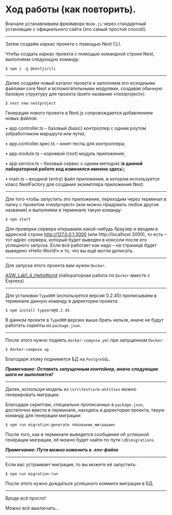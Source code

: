 # Ход работы (как повторить).
Вначале устанавливаем фреймворк `Node.js` через стандартный установщик с официального сайта (это самый простой способ).
____
Затем создаём каркас проекта с помощью Nest CLI.

Чтобы создать каркас проекта с помощью командной строки Nest, выполняем следующую команду:

`$ npm i -g @nestjs/cli`

____
Далее создаём новый каталог проекта и заполняем его исходными файлами core Nest и вспомогательными модулями, создавая обычную базовую структуру для проекта (взято название «nestproject»):

`$ nest new nestproject`

Генерация нового проекта в Nest.js сопровождается добавлением новых файлов:

•	app.controller.ts – базовый (basic) контроллер с одним роутом (обработчиком маршрута или пути);

•	app.controller.spec.ts – юнит-тесты для контроллера;

•	app.module.ts – корневой (root) модуль приложения;

•	app.service.ts – базовый сервис с одним методом (**в данной лабораторной работе код изменялся именно здесь**);

•	main.ts – входной (entry) файл приложения, в котором используется класс NestFactory для создания экземпляра приложения Nest.

____
Для того чтобы запустить это приложение, переходим через терминал в папку с проектом «nestproject» (или можно придумать любое другое название) и выполняем в терминале такую команду:

`$ npm start`

Для проверки сервера открываем какой-нибудь браузер и вводим в адресной строке http://127.0.0.1:3000 (или http://localhost:3000), то есть – тот адрес сервера, который будет выведен в консоли после его успешного запуска. Если всё работает как надо – на странице будет выведено «Hello World!» и то, что вы ещё могли дописать.
____
Для запуска этого проекта вам нужен `Docker`.

[ASW_Lab1_4_HelloWorld](https://github.com/GenKlim/ASW_Lab1_4_HelloWorld) (лабораторная работа по `Docker` вместе с Express)
____
Для установки `TypeORM` (используется версия 0.2.45) прописываем в терминале данную команду в директории проекта:

`$ npm install typeorm@0.2.45`

В данном проекте в `TypeORM` версию выше брать нельзя, иначе не будут работать скрипты из `package.json`.
____
После этого нужно поднять `docker-compose.yml` при запущенном `Docker`:

`$ docker-compose up`

Благодаря этому поднимется БД на `PostgreSQL`.

<b>*Примечание: Оставить запущенным контейнер, иначе следующие шаги не выполнятся!*</b>
____

Далее, используя модель из `\src\test\orm-entities` можно генерировать миграции.

Благодаря скриптам, специально прописанных в `package.json`, достаточно ввести в терминале, находясь в директории проекта, такую команду для генерации миграции:

`$ npm run migration:generate <Название_миграции>`

После того, как в терминале выведется сообщение об успешной генерации миграции, её можно будет найти по пути `\db\migrations`.

<b>*Примечание: Пути можно изменить в .env-файле*</b>
____
Если вас устраивает миграция, то вы можете её запустить:

`$ npm run migration:run`

После этого нужно дождаться успешного коммита миграции в БД.
____
Вроде всё просто!

Можно всё выключать…